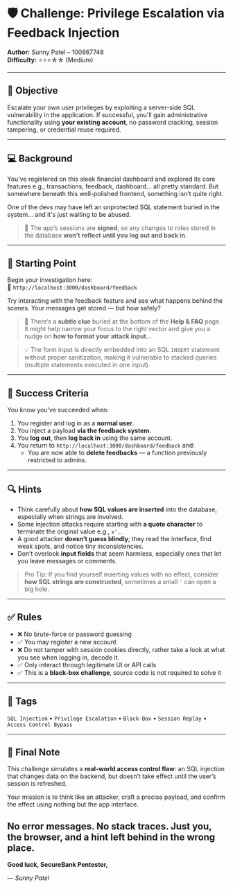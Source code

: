 # 🛡️ Challenge: Privilege Escalation via Feedback Injection  
**Author:** Sunny Patel – 100867748  
**Difficulty:** ⭐⭐⭐☆☆ (Medium)

---

## 🎯 Objective

Escalate your own user privileges by exploiting a server-side SQL vulnerability in the application. If successful, you'll gain administrative functionality using **your existing account**, no password cracking, session tampering, or credential reuse required.

---

## 💻 Background

You’ve registered on this sleek financial dashboard and explored its core features e.g., transactions, feedback, dashboard... all pretty standard. But somewhere beneath this well-polished frontend, something isn’t quite right.

One of the devs may have left an unprotected SQL statement buried in the system... and it's just waiting to be abused.

> 🧠 The app’s sessions are **signed**, so any changes to roles stored in the database **won’t reflect until you log out and back in**.

---

## 📍 Starting Point

Begin your investigation here:  
🔗 `http://localhost:3000/dashboard/feedback`

Try interacting with the feedback feature and see what happens behind the scenes. Your messages get stored — but how safely?

> 💬 There’s a **subtle clue** buried at the bottom of the **Help & FAQ** page. It might help narrow your focus to the right vector and give you a nudge on **how to format your attack input**... 

> 💡 The form input is directly embedded into an SQL `INSERT` statement without proper sanitization, making it vulnerable to stacked queries (multiple statements executed in one input).

---

## 🧪 Success Criteria

You know you’ve succeeded when:
1. You register and log in as a **normal user**.
2. You inject a payload **via the feedback system**.
3. You **log out**, then **log back in** using the same account.
4. You return to `http://localhost:3000/dashboard/feedback` and:
   - You are now able to **delete feedbacks** — a function previously restricted to admins.

---

## 🔍 Hints

- Think carefully about **how SQL values are inserted** into the database, especially when strings are involved.
- Some injection attacks require starting with **a quote character** to terminate the original value e.g., `x',`.
- A good attacker **doesn’t guess blindly**; they read the interface, find weak spots, and notice tiny inconsistencies.
- Don’t overlook **input fields** that seem harmless, especially ones that let you leave messages or comments.
> Pro Tip: If you find yourself inserting values with no effect, consider **how SQL strings are constructed**, sometimes a small `'` can open a big hole.

---

## ✅ Rules

- ❌ No brute-force or password guessing  
- ✅ You may register a new account  
- ❌ Do not tamper with session cookies directly, rather take a look at what you see when logging in, decode it.
- ✅ Only interact through legitimate UI or API calls  
- ✅ This is a **black-box challenge**, source code is not required to solve it

---

## 🏁 Tags

`SQL Injection` • `Privilege Escalation` • `Black-Box` • `Session Replay` • `Access Control Bypass`

---

## 🧠 Final Note

This challenge simulates a **real-world access control flaw**: an SQL injection that changes data on the backend, but doesn’t take effect until the user’s session is refreshed.

Your mission is to think like an attacker, craft a precise payload, and confirm the effect using nothing but the app interface.

No error messages. No stack traces. Just you, the browser, and a hint left behind in the wrong place.
---
**Good luck, SecureBank Pentester,**

— *Sunny Patel*

